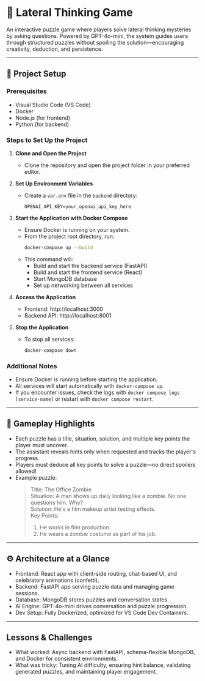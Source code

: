 # 🧠 Lateral Thinking Game

An interactive puzzle game where players solve lateral thinking mysteries by asking questions. Powered by GPT-4o-mini, the system guides users through structured puzzles without spoiling the solution—encouraging creativity, deduction, and persistence.

---

## 🚀 Project Setup
### Prerequisites
- Visual Studio Code (VS Code)
- Docker
- Node.js (for frontend)
- Python (for backend)

### Steps to Set Up the Project

1. **Clone and Open the Project**
   - Clone the repository and open the project folder in your preferred editor.

2. **Set Up Environment Variables**
   - Create a `var.env` file in the `backend` directory:
      ```env
      OPENAI_API_KEY=your_openai_api_key_here
      ```

3. **Start the Application with Docker Compose**
   - Ensure Docker is running on your system.
   - From the project root directory, run:
      ```bash
      docker-compose up --build
      ```
   - This command will:
     - Build and start the backend service (FastAPI)
     - Build and start the frontend service (React)
     - Start MongoDB database
     - Set up networking between all services

4. **Access the Application**
   - Frontend: http://localhost:3000
   - Backend API: http://localhost:8001

5. **Stop the Application**
   - To stop all services:
      ```bash
      docker-compose down
      ```

### Additional Notes
- Ensure Docker is running before starting the application.
- All services will start automatically with `docker-compose up`.
- If you encounter issues, check the logs with `docker compose logs [service-name]` or restart with `docker compose restart`.

---

## 🧩 Gameplay Highlights

- Each puzzle has a title, situation, solution, and multiple key points the player must uncover.
- The assistant reveals hints only when requested and tracks the player's progress.
- Players must deduce all key points to solve a puzzle—no direct spoilers allowed!
- Example puzzle:
  > Title: The Office Zombie  
  > Situation: A man shows up daily looking like a zombie. No one questions him. Why?  
  > Solution: He's a film makeup artist testing effects.  
  > Key Points:  
  > 1. He works in film production.  
  > 2. He wears a zombie costume as part of his job.

---

## ⚙️ Architecture at a Glance

- Frontend: React app with client-side routing, chat-based UI, and celebratory animations (confetti).
- Backend: FastAPI app serving puzzle data and managing game sessions.
- Database: MongoDB stores puzzles and conversation states.
- AI Engine: GPT-4o-mini drives conversation and puzzle progression.
- Dev Setup: Fully Dockerized, optimized for VS Code Dev Containers.

---

## Lessons & Challenges

- What worked: Async backend with FastAPI, schema-flexible MongoDB, and Docker for consistent environments.
- What was tricky: Tuning AI difficulty, ensuring hint balance, validating generated puzzles, and maintaining player engagement.